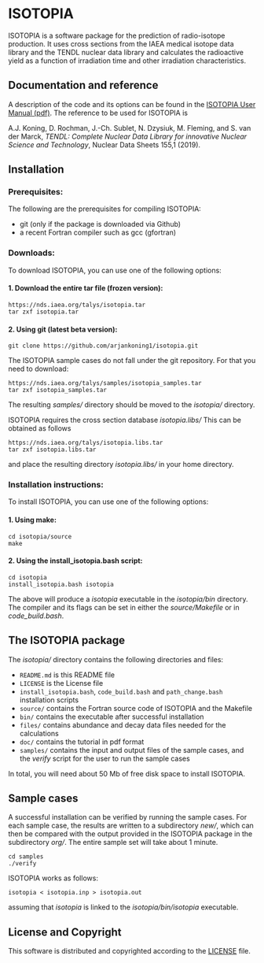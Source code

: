 
# ISOTOPIA
ISOTOPIA is a software package for the prediction of radio-isotope production. It uses cross sections from the IAEA medical isotope data library and the TENDL nuclear data library and calculates the radioactive yield as a function of irradiation time and other irradiation characteristics.

## Documentation and reference
A description of the code and its options can be found in the [ISOTOPIA User Manual (pdf)](https://github.com/arjankoning1/isotopia/blob/main/doc/isotopia.pdf).
The reference to be used for ISOTOPIA is

A.J. Koning, D. Rochman, J.-Ch. Sublet, N. Dzysiuk, M. Fleming, and S. van der Marck, *TENDL: Complete Nuclear Data Library for innovative Nuclear Science and Technology*, Nuclear Data Sheets 155,1 (2019).

## Installation

### Prerequisites:

The following are the prerequisites for compiling ISOTOPIA:
  - git (only if the package is downloaded via Github)
  - a recent Fortran compiler such as gcc (gfortran)

### Downloads:

To download ISOTOPIA, you can use one of the following options:
#### 1. Download the entire tar file (frozen version):
```
https://nds.iaea.org/talys/isotopia.tar
tar zxf isotopia.tar
```

#### 2. Using git (latest beta version):
```
git clone https://github.com/arjankoning1/isotopia.git
```
The ISOTOPIA sample cases do not fall under the git repository. For that you need to download:
```
https://nds.iaea.org/talys/samples/isotopia_samples.tar
tar zxf isotopia_samples.tar
```
The resulting *samples/* directory should be moved to the *isotopia/* directory.

ISOTOPIA requires the cross section database *isotopia.libs/*
This can be obtained as follows
```
https://nds.iaea.org/talys/isotopia.libs.tar
tar zxf isotopia.libs.tar
```
and place the resulting directory *isotopia.libs/* in your home directory.

### Installation instructions:

To install ISOTOPIA, you can use one of the following options:
#### 1. Using make:
```
cd isotopia/source
make
```
#### 2. Using the install_isotopia.bash script:
```
cd isotopia
install_isotopia.bash isotopia
```

The above will produce a *isotopia* executable in the *isotopia/bin* directory.
The compiler and its flags can be set in either the *source/Makefile* or in *code_build.bash*.

## The ISOTOPIA package

The *isotopia/* directory contains the following directories and files:

+ `README.md` is this README file
+ `LICENSE` is the License file
+ `install_isotopia.bash`, `code_build.bash` and `path_change.bash` installation scripts
+ `source/` contains the Fortran source code of ISOTOPIA and the Makefile
+ `bin/` contains the executable after successful installation
+ `files/` contains abundance and decay data files needed for the calculations
+ `doc/` contains the tutorial in pdf format
+ `samples/` contains the input and output files of the sample cases, and the *verify* script for the user to run the sample cases

In total, you will need about 50 Mb of free disk space to install ISOTOPIA.

## Sample cases

A successful installation can be verified by running the sample cases. For each sample case, the results are written to a subdirectory *new/*, which can then be compared with the output provided in the ISOTOPIA package in the subdirectory *org/*. The entire sample set will take about 1 minute.
```
cd samples
./verify
```

ISOTOPIA works as follows:
```
isotopia < isotopia.inp > isotopia.out
```
assuming that *isotopia* is linked to the *isotopia/bin/isotopia* executable.

## License and Copyright
This software is distributed and copyrighted according to the [LICENSE](LICENSE) file.

